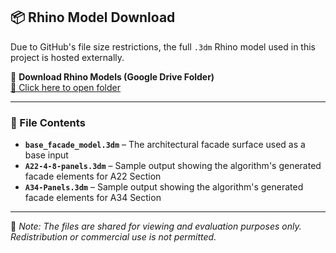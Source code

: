 ## 📦 Rhino Model Download

Due to GitHub's file size restrictions, the full `.3dm` Rhino model used in this project is hosted externally.

🔗 **Download Rhino Models (Google Drive Folder)**  
[📁 Click here to open folder](https://drive.google.com/drive/folders/1roFBRPVBflYujR3jJm_O6oLbPRI-yoTU?usp=drive_link)


---

### 📁 File Contents
- **`base_facade_model.3dm`** – The architectural facade surface used as a base input
- **`A22-4-8-panels.3dm`** – Sample output showing the algorithm's generated facade elements for A22 Section
- **`A34-Panels.3dm`** – Sample output showing the algorithm's generated facade elements for A34 Section

---

📌 _Note: The files are shared for viewing and evaluation purposes only. Redistribution or commercial use is not permitted._

